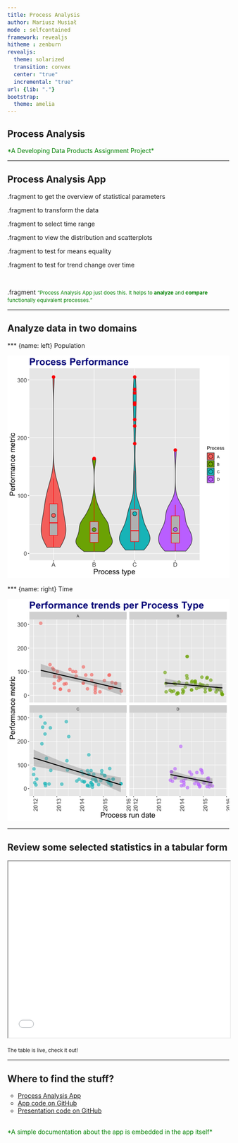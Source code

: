 ```yaml
---
title: Process Analysis
author: Mariusz Musiał
mode : selfcontained
framework: revealjs
hitheme : zenburn
revealjs:
  theme: solarized
  transition: convex
  center: "true"
  incremental: "true"
url: {lib: "."}
bootstrap:
  theme: amelia
---
```



## Process Analysis

<span style="color:green">
*A Developing Data Products Assignment Project*
</span>

---

## Process Analysis App

.fragment to get the overview of statistical parameters

.fragment to transform the data

.fragment to select time range

.fragment to view the distribution and scatterplots

.fragment to test for means equality

.fragment to test for trend change over time

<br>

.fragment <span style="color:green"><small><q>Process Analysis App just does this. It helps to __analyze__ and __compare__ functionally equivalent processes.</q></small></span>

---

## Analyze data in two domains

*** {name: left}
Population

![plot of chunk unnamed-chunk-2](assets/fig/unnamed-chunk-2-1.png)

*** {name: right}
Time

![plot of chunk unnamed-chunk-3](assets/fig/unnamed-chunk-3-1.png)

---

## Review some selected statistics in a tabular form

<iframe src="example.html" STYLE="width:100%" height="400"> </iframe>

<small>The table is live, check it out!</small>

---

## Where to find the stuff?

<ul style="list-style-type:circle">
    <li><a href="https://marioem.shinyapps.io/ProcessAnalysis/">Process Analysis App</a></li>
    <li><a href="https://github.com/marioem/DevelopingDataProducts/tree/master">App code on GitHub</a></li>
    <li><a href="https://github.com/marioem/DDP_Presentation_R">Presentation code on GitHub</a></li>
</ul>
<br>
<span style="color:green">
*A simple documentation about the app is embedded in the app itself*
</span>

